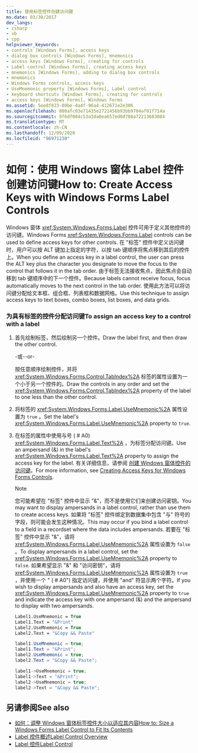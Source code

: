 ```yaml
---
title: 使用标签控件创建访问键
ms.date: 03/30/2017
dev_langs:
- csharp
- vb
- cpp
helpviewer_keywords:
- controls [Windows Forms], access keys
- dialog box controls [Windows Forms], mnemonics
- access keys [Windows Forms], creating for controls
- Label control [Windows Forms], creating access keys
- mnemonics [Windows Forms], adding to dialog box controls
- mnemonics
- Windows Forms controls, access keys
- UseMnemonic property [Windows Forms], Label control
- keyboard shortcuts [Windows Forms], creating for controls
- access keys [Windows Forms], Windows Forms
ms.assetid: 5ee8f823-80be-4a4f-96a4-412671e2e306
ms.openlocfilehash: 800afc03e71435e2721456b93bb9704af01f714a
ms.sourcegitcommit: 9f6df084c53a3da0ea657ed0d708a72213683084
ms.translationtype: MT
ms.contentlocale: zh-CN
ms.lasthandoff: 12/09/2020
ms.locfileid: "96971230"
---
```

# <a name="how-to-create-access-keys-with-windows-forms-label-controls"></a><span data-ttu-id="bc9a1-102">如何：使用 Windows 窗体 Label 控件创建访问键</span><span class="sxs-lookup"><span data-stu-id="bc9a1-102">How to: Create Access Keys with Windows Forms Label Controls</span></span>
<span data-ttu-id="bc9a1-103">Windows 窗体 <xref:System.Windows.Forms.Label> 控件可用于定义其他控件的访问键。</span><span class="sxs-lookup"><span data-stu-id="bc9a1-103">Windows Forms <xref:System.Windows.Forms.Label> controls can be used to define access keys for other controls.</span></span> <span data-ttu-id="bc9a1-104">在 "标签" 控件中定义访问键时，用户可以按 ALT 键加上指定的字符，以按 tab 键顺序将焦点移到其后的控件上。</span><span class="sxs-lookup"><span data-stu-id="bc9a1-104">When you define an access key in a label control, the user can press the ALT key plus the character you designate to move the focus to the control that follows it in the tab order.</span></span> <span data-ttu-id="bc9a1-105">由于标签无法接收焦点，因此焦点会自动移到 tab 键顺序中的下一个控件。</span><span class="sxs-lookup"><span data-stu-id="bc9a1-105">Because labels cannot receive focus, focus automatically moves to the next control in the tab order.</span></span> <span data-ttu-id="bc9a1-106">使用此方法可以将访问键分配给文本框、组合框、列表框和数据网格。</span><span class="sxs-lookup"><span data-stu-id="bc9a1-106">Use this technique to assign access keys to text boxes, combo boxes, list boxes, and data grids.</span></span>  
  
### <a name="to-assign-an-access-key-to-a-control-with-a-label"></a><span data-ttu-id="bc9a1-107">为具有标签的控件分配访问键</span><span class="sxs-lookup"><span data-stu-id="bc9a1-107">To assign an access key to a control with a label</span></span>  
  
1. <span data-ttu-id="bc9a1-108">首先绘制标签，然后绘制另一个控件。</span><span class="sxs-lookup"><span data-stu-id="bc9a1-108">Draw the label first, and then draw the other control.</span></span>  
  
     <span data-ttu-id="bc9a1-109">-或-</span><span class="sxs-lookup"><span data-stu-id="bc9a1-109">-or-</span></span>  
  
     <span data-ttu-id="bc9a1-110">按任意顺序绘制控件，并将 <xref:System.Windows.Forms.Control.TabIndex%2A> 标签的属性设置为一个小于另一个控件的。</span><span class="sxs-lookup"><span data-stu-id="bc9a1-110">Draw the controls in any order and set the <xref:System.Windows.Forms.Control.TabIndex%2A> property of the label to one less than the other control.</span></span>  
  
2. <span data-ttu-id="bc9a1-111">将标签的 <xref:System.Windows.Forms.Label.UseMnemonic%2A> 属性设置为 `true` 。</span><span class="sxs-lookup"><span data-stu-id="bc9a1-111">Set the label's <xref:System.Windows.Forms.Label.UseMnemonic%2A> property to `true`.</span></span>  
  
3. <span data-ttu-id="bc9a1-112">在标签的属性中使用与号 ( # A0) <xref:System.Windows.Forms.Label.Text%2A> ，为标签分配访问键。</span><span class="sxs-lookup"><span data-stu-id="bc9a1-112">Use an ampersand (&) in the label's <xref:System.Windows.Forms.Label.Text%2A> property to assign the access key for the label.</span></span> <span data-ttu-id="bc9a1-113">有关详细信息，请参阅 [创建 Windows 窗体控件的访问键](how-to-create-access-keys-for-windows-forms-controls.md)。</span><span class="sxs-lookup"><span data-stu-id="bc9a1-113">For more information, see [Creating Access Keys for Windows Forms Controls](how-to-create-access-keys-for-windows-forms-controls.md).</span></span>  
  
    > [!NOTE]
    > <span data-ttu-id="bc9a1-114">您可能希望在 "标签" 控件中显示 "&"，而不是使用它们来创建访问密钥。</span><span class="sxs-lookup"><span data-stu-id="bc9a1-114">You may want to display ampersands in a label control, rather than use them to create access keys.</span></span> <span data-ttu-id="bc9a1-115">如果将 "标签" 控件绑定到数据集中包含 "与" 符号的字段，则可能会发生这种情况。</span><span class="sxs-lookup"><span data-stu-id="bc9a1-115">This may occur if you bind a label control to a field in a recordset where the data includes ampersands.</span></span> <span data-ttu-id="bc9a1-116">若要在 "标签" 控件中显示 "&"，请将 <xref:System.Windows.Forms.Label.UseMnemonic%2A> 属性设置为 `false` 。</span><span class="sxs-lookup"><span data-stu-id="bc9a1-116">To display ampersands in a label control, set the <xref:System.Windows.Forms.Label.UseMnemonic%2A> property to `false`.</span></span> <span data-ttu-id="bc9a1-117">如果希望显示 "&" 和 "访问密钥"，请将 <xref:System.Windows.Forms.Label.UseMnemonic%2A> 属性设置为 `true` ，并使用一个 " ( # A0") 指定访问键，并使用 "and" 符显示两个字符。</span><span class="sxs-lookup"><span data-stu-id="bc9a1-117">If you wish to display ampersands and also have an access key, set the <xref:System.Windows.Forms.Label.UseMnemonic%2A> property to `true` and indicate the access key with one ampersand (&) and the ampersand to display with two ampersands.</span></span>  
  
    ```vb  
    Label1.UseMnemonic = True  
    Label1.Text = "&Print"  
    Label2.UseMnemonic = True  
    Label2.Text = "&Copy && Paste"  
    ```  
  
    ```csharp  
    label1.UseMnemonic = true;  
    label1.Text = "&Print";  
    label2.UseMnemonic = true;  
    label2.Text = "&Copy && Paste";  
    ```  
  
    ```cpp  
    label1->UseMnemonic = true;  
    label1->Text = "&Print";  
    label2->UseMnemonic = true;  
    label2->Text = "&Copy && Paste";  
    ```  
  
## <a name="see-also"></a><span data-ttu-id="bc9a1-118">另请参阅</span><span class="sxs-lookup"><span data-stu-id="bc9a1-118">See also</span></span>

- [<span data-ttu-id="bc9a1-119">如何：调整 Windows 窗体标签控件大小以适应其内容</span><span class="sxs-lookup"><span data-stu-id="bc9a1-119">How to: Size a Windows Forms Label Control to Fit Its Contents</span></span>](how-to-size-a-windows-forms-label-control-to-fit-its-contents.md)
- [<span data-ttu-id="bc9a1-120">Label 控件概述</span><span class="sxs-lookup"><span data-stu-id="bc9a1-120">Label Control Overview</span></span>](label-control-overview-windows-forms.md)
- [<span data-ttu-id="bc9a1-121">Label 控件</span><span class="sxs-lookup"><span data-stu-id="bc9a1-121">Label Control</span></span>](label-control-windows-forms.md)
